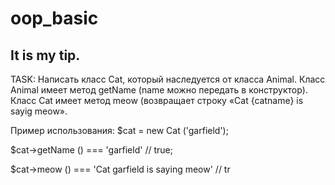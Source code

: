 # oop_basic
It is my tip.
------------------------
TASK:
Написать класс Cat, который наследуется от класcа Animal.
Класс Animal имеет метод getName (name можно передать в конструктор).
Класс Cat имеет метод meow (возвращает строку «Cat {catname} is sayig meow».

Пример использования:
$cat = new Cat ('garfield');

$cat->getName () === 'garfield' // true;

$cat->meow () === 'Cat garfield is saying meow' // tr
